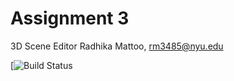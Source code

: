 # Assignment 3
3D Scene Editor
Radhika Mattoo, rm3485@nyu.edu

[![Build Status](https://travis-ci.com/NYUCG2017/assignment-3-radhikamattoo)
